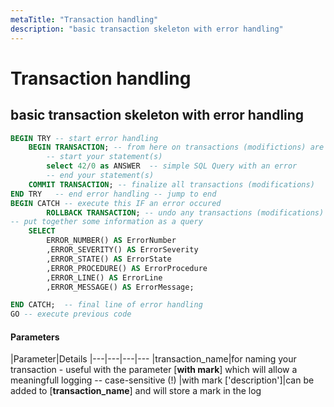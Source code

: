 ```yaml
---
metaTitle: "Transaction handling"
description: "basic transaction skeleton with error handling"
---
```


# Transaction handling



## basic transaction skeleton with error handling


```sql
BEGIN TRY -- start error handling
    BEGIN TRANSACTION; -- from here on transactions (modifictions) are not final
        -- start your statement(s) 
        select 42/0 as ANSWER  -- simple SQL Query with an error
        -- end your statement(s)
    COMMIT TRANSACTION; -- finalize all transactions (modifications)
END TRY   -- end error handling -- jump to end
BEGIN CATCH -- execute this IF an error occured
        ROLLBACK TRANSACTION; -- undo any transactions (modifications)
-- put together some information as a query
    SELECT 
        ERROR_NUMBER() AS ErrorNumber
        ,ERROR_SEVERITY() AS ErrorSeverity
        ,ERROR_STATE() AS ErrorState
        ,ERROR_PROCEDURE() AS ErrorProcedure
        ,ERROR_LINE() AS ErrorLine
        ,ERROR_MESSAGE() AS ErrorMessage;

END CATCH;  -- final line of error handling
GO -- execute previous code

```



#### Parameters


|Parameter|Details
|---|---|---|---
|transaction_name|for naming your transaction - useful with the parameter [**with mark**] which will allow a meaningfull logging -- case-sensitive (!)
|with mark ['description']|can be added to [**transaction_name**] and will store a mark in the log

